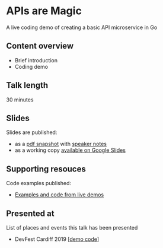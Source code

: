 # APIs are Magic

A live coding demo of creating a basic API microservice in Go

## Content overview

- Brief introduction
- Coding demo

## Talk length

30 minutes

## Slides

Slides are published:

- as a [pdf snapshot](apis-are-magic.pdf) with [speaker notes](apis-are-magic.md)
- as a working copy [available on Google Slides](https://docs.google.com/presentation/d/15Usn5x5D-nk2ApX-ry5PTQc3_TtJqxg_RYlMh0SFBqo/edit?usp=sharing)

## Supporting resouces

Code examples published:

- [Examples and code from live demos](https://github.com/necrophonic/pony)

## Presented at

List of places and events this talk has been presented

- DevFest Cardiff 2019 [[demo code](https://github.com/necrophonic/pony/cmd/live-demo-devfest2019)]
